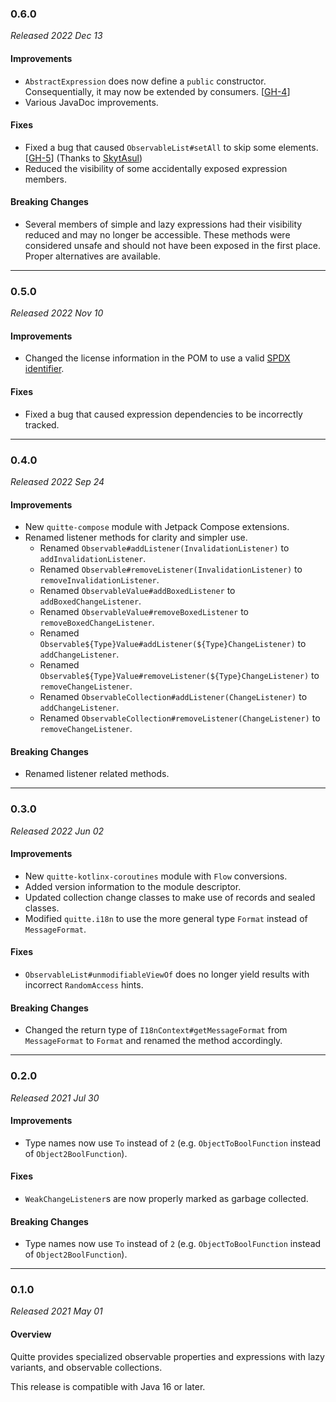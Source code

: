 ### 0.6.0

_Released 2022 Dec 13_

#### Improvements

- `AbstractExpression` does now define a `public` constructor. Consequentially,
  it may now be extended by consumers. [[GH-4](https://github.com/Osmerion/Quitte/issues/4)]
- Various JavaDoc improvements.

#### Fixes

- Fixed a bug that caused `ObservableList#setAll` to skip some elements. [[GH-5](https://github.com/Osmerion/Quitte/issues/5)]
  (Thanks to [SkytAsul](https://github.com/SkytAsul))
- Reduced the visibility of some accidentally exposed expression members.

#### Breaking Changes

- Several members of simple and lazy expressions had their visibility reduced
  and may no longer be accessible. These methods were considered unsafe and
  should not have been exposed in the first place. Proper alternatives are
  available.


---

### 0.5.0

_Released 2022 Nov 10_

#### Improvements

- Changed the license information in the POM to use a valid [SPDX identifier](https://spdx.org/licenses/).

#### Fixes

- Fixed a bug that caused expression dependencies to be incorrectly tracked.


---

### 0.4.0

_Released 2022 Sep 24_

#### Improvements

- New `quitte-compose` module with Jetpack Compose extensions.
- Renamed listener methods for clarity and simpler use.
  - Renamed `Observable#addListener(InvalidationListener)` to `addInvalidationListener`.
  - Renamed `Observable#removeListener(InvalidationListener)` to `removeInvalidationListener`.
  - Renamed `ObservableValue#addBoxedListener` to `addBoxedChangeListener`.
  - Renamed `ObservableValue#removeBoxedListener` to `removeBoxedChangeListener`.
  - Renamed `Observable${Type}Value#addListener(${Type}ChangeListener)` to `addChangeListener`.
  - Renamed `Observable${Type}Value#removeListener(${Type}ChangeListener)` to `removeChangeListener`.
  - Renamed `ObservableCollection#addListener(ChangeListener)` to `addChangeListener`.
  - Renamed `ObservableCollection#removeListener(ChangeListener)` to `removeChangeListener`.

#### Breaking Changes

- Renamed listener related methods.


---

### 0.3.0

_Released 2022 Jun 02_

#### Improvements

- New `quitte-kotlinx-coroutines` module with `Flow` conversions.
- Added version information to the module descriptor.
- Updated collection change classes to make use of records and sealed classes.
- Modified `quitte.i18n` to use the more general type `Format` instead of
  `MessageFormat`.

#### Fixes

- `ObservableList#unmodifiableViewOf` does no longer yield results with
  incorrect `RandomAccess` hints.

#### Breaking Changes

- Changed the return type of `I18nContext#getMessageFormat` from `MessageFormat` to
  `Format` and renamed the method accordingly.


---

### 0.2.0

_Released 2021 Jul 30_

#### Improvements

- Type names now use `To` instead of `2` (e.g. `ObjectToBoolFunction` instead of `Object2BoolFunction`).

#### Fixes

- `WeakChangeListener`s are now properly marked as garbage collected.

#### Breaking Changes

- Type names now use `To` instead of `2` (e.g. `ObjectToBoolFunction` instead of `Object2BoolFunction`).


---

### 0.1.0

_Released 2021 May 01_

#### Overview

Quitte provides specialized observable properties and expressions with lazy
variants, and observable collections.

This release is compatible with Java 16 or later.